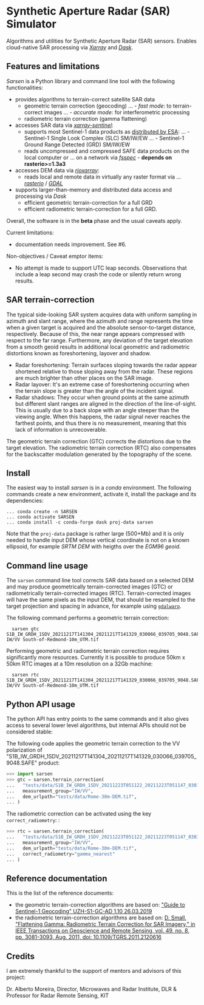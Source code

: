 # Synthetic Aperture Radar (SAR) Simulator

Algorithms and utilities for Synthetic Aperture Radar (SAR) sensors.
Enables cloud-native SAR processing via [*Xarray*](https://xarray.pydata.org)
and [*Dask*](https://dask.org).


## Features and limitations

*Sarsen* is a Python library and command line tool with the following functionalities:

- provides algorithms to terrain-correct satellite SAR data
  - geometric terrain correction (geocoding)
    ... - *fast mode*: to terrain-correct images
    ... - *accurate mode*: for interferometric processing
  - radiometric terrain correction (gamma flattening)
- accesses SAR data via [*xarray-sentinel*](https://github.com/bopen/xarray-sentinel):
  - supports most Sentinel-1 data products as [distributed by ESA](https://scihub.copernicus.eu/dhus/#/home):
    ... - Sentinel-1 Single Look Complex (SLC) SM/IW/EW
    ... - Sentinel-1 Ground Range Detected (GRD) SM/IW/EW
  - reads uncompressed and compressed SAFE data products on the local computer or
    ... on a network via [*fsspec*](https://filesystem-spec.readthedocs.io) - **depends on rasterio>=1.3a3**
- accesses DEM data via [*rioxarray*](https://corteva.github.io/rioxarray):
  - reads local and remote data in virtually any raster format via
    ... [*rasterio*](https://rasterio.readthedocs.io) / [*GDAL*](https://gdal.org)
- supports larger-than-memory and distributed data access and processing via *Dask*
  - efficient geometric terrain-correction for a full GRD
  - efficient radiometric terrain-correction for a full GRD.

Overall, the software is in the **beta** phase and the usual caveats apply.

Current limitations:

- documentation needs improvement. See #6.

Non-objectives / Caveat emptor items:

- No attempt is made to support UTC leap seconds. Observations that include a leap second may
  crash the code or silently return wrong results.

## SAR terrain-correction

The typical side-looking SAR system acquires data with uniform sampling in azimuth and slant range,
where the azimuth and range represents the time when a given target is acquired and the absolute
sensor-to-target distance, respectively.
Because of this, the near range appears compressed with respect to the far range. Furthermore,
any deviation of the target elevation from a smooth geoid results in additional local geometric and radiometric
distortions known as foreshortening, layover and shadow.

- Radar foreshortening: Terrain surfaces sloping towards the radar appear shortened relative to those sloping away from the radar.
  These regions are much brighter than other places on the SAR image.
- Radar layover: It's an extreme case of foreshortening occurring when the terrain slope is greater than the angle of the incident signal.
- Radar shadows: They occur when ground points at the same azimuth but different slant ranges are aligned in the direction of the line-of-sight.
  This is usually due to a back slope with an angle steeper than the viewing angle.
  When this happens, the radar signal never reaches the farthest points, and thus there is no measurement, meaning that this lack of information is unrecoverable.

The geometric terrain correction (GTC) corrects the distortions due to the target elevation.
The radiometric terrain correction (RTC) also compensates for the backscatter modulation generated
by the topography of the scene.

## Install

The easiest way to install *sarsen* is in a *conda* environment.
The following commands create a new environment, activate it, install the package and its dependencies:

```shell
... conda create -n SARSEN
... conda activate SARSEN
... conda install -c conda-forge dask proj-data sarsen
```

Note that the `proj-data` package is rather large (500+Mb) and it is only needed to handle input DEM whose
vertical coordinate is not on a known ellipsoid, for example *SRTM DEM* with heigths over the *EGM96 geoid*.

## Command line usage

The `sarsen` command line tool corrects SAR data based on a selected DEM and may produce
geometrically terrain-corrected images (GTC) or radiometrically terrain-corrected images (RTC).
Terrain-corrected images will have the same pixels as the input DEM, that should be resampled
to the target projection and spacing in advance, for example using
[`gdalwarp`](https://gdal.org/programs/gdalwarp.html).

The following command performs a geometric terrain correction:

```shell
  sarsen gtc S1B_IW_GRDH_1SDV_20211217T141304_20211217T141329_030066_039705_9048.SAFE IW/VV South-of-Redmond-10m_UTM.tif
```

Performing geometric and radiometric terrain correction requires significantly more resources.
Currently it is possible to produce 50km x 50km RTC images at a 10m resolution on a 32Gb machine:

```shell
  sarsen rtc S1B_IW_GRDH_1SDV_20211217T141304_20211217T141329_030066_039705_9048.SAFE IW/VV South-of-Redmond-10m_UTM.tif
```

## Python API usage

The python API has entry points to the same commands and it also gives access to several lower level
algorithms, but internal APIs should not be considered stable:

The following code applies the geometric terrain correction to the VV polarization of
"S1B_IW_GRDH_1SDV_20211217T141304_20211217T141329_030066_039705_9048.SAFE" product:

```python
>>> import sarsen
>>> gtc = sarsen.terrain_correction(
...   "tests/data/S1B_IW_GRDH_1SDV_20211223T051122_20211223T051147_030148_039993_5371.SAFE",
...   measurement_group="IW/VV",
...   dem_urlpath="tests/data/Rome-30m-DEM.tif",
... )

```

The radiometric correction can be activated using the key `correct_radiometry`:
:

```python
>>> rtc = sarsen.terrain_correction(
...   "tests/data/S1B_IW_GRDH_1SDV_20211223T051122_20211223T051147_030148_039993_5371.SAFE",
...   measurement_group="IW/VV",
...   dem_urlpath="tests/data/Rome-30m-DEM.tif",
...   correct_radiometry="gamma_nearest"
... )

```

## Reference documentation

This is the list of the reference documents:

- the geometric terrain-correction algorithms are based on:
  ["Guide to Sentinel-1 Geocoding" UZH-S1-GC-AD 1.10 26.03.2019](https://sentinel.esa.int/documents/247904/0/Guide-to-Sentinel-1-Geocoding.pdf/e0450150-b4e9-4b2d-9b32-dadf989d3bd3)
- the radiometric terrain-correction algorithms are based on:
  [D. Small, "Flattening Gamma: Radiometric Terrain Correction for SAR Imagery," in IEEE Transactions on Geoscience and Remote Sensing, vol. 49, no. 8, pp. 3081-3093, Aug. 2011, doi: 10.1109/TGRS.2011.2120616](https://www.geo.uzh.ch/microsite/rsl-documents/research/publications/peer-reviewed-articles/201108-TGRS-Small-tcGamma-3809999360/201108-TGRS-Small-tcGamma.pdf)

## Credits

I am extremely thankful to the support of mentors and advisors of this project:

Dr. Alberto Moreira, Director, Microwaves and Radar Institute, DLR & Professor for Radar Remote Sensing, KIT 

